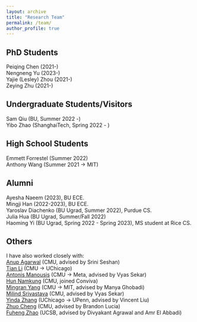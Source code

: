 ```yaml
---
layout: archive
title: "Research Team"
permalink: /team/
author_profile: true
---
```

PhD Students
---
Peiqing Chen (2021-)           
Nengneng Yu  (2023-)      
Yajie (Lesley) Zhou (2021-)       
Zeying Zhu (2021-)       

Undergraduate Students/Visitors
---     
Sam Qiu  (BU, Summer 2022 -)       
Yibo Zhao (ShanghaiTech, Spring 2022 - )     

High School Students
---
Emmett Forrestel (Summer 2022)   
Anthony Wang (Summer 2021 -> MIT)  

Alumni
---
Ayesha Naeem (2023), BU ECE.       
Mingji Han  (2022-2023), BU ECE.       
Yaroslav Diachenko (BU Ugrad, Summer 2022), Purdue CS.     
Julia Hua (BU Ugrad, Summer/Fall 2022)      
Haoming Yi  (BU Ugrad, Spring 2022 - Spring 2023), MS student at Rice CS.     

Others
---
I have also worked closely with:   
[Anup Agarwal](https://108anup.github.io/) (CMU, advised by Srini Seshan)   
[Tian Li](https://www.cs.cmu.edu/~litian/) (CMU -> UChicago)   
[Antonis Manousis](https://www.andrew.cmu.edu/user/amanousi/) (CMU -> Meta, advised by Vyas Sekar)    
[Hun Namkung](https://hnamkung.github.io/) (CMU, joined Conviva)   
[Mingran Yang](https://mingrany.github.io/) (CMU -> MIT, advised by Manya Ghobadi)  
[Milind Srivastava]() (CMU, advised by Vyas Sekar)        
[Yinda Zhang](https://yindazhang.github.io/) (UChicago -> UPenn, advised by Vincent Liu)    
[Zhuo Cheng]() (CMU, advised by Brandon Lucia)    
[Fuheng Zhao](https://zhaofuheng.github.io/) (UCSB, advised by Divyakant Agrawal and Amr El Abbadi)


